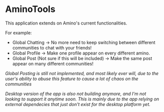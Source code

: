 # AminoTools

This application extends on Amino's current functionalities.

For example:

- Global Chatting -> No more need to keep switching between different communities to chat with your friends!
- Global Profile -> Make one profile appear on every different amino.
- Global Post (Not sure if this will be included) -> Make the same post appear on many different communities!

*Global Posting is still not implemented, and most likely ever will, due to the user's ability to abuse this feature to cause a lot of chaos on the communities*

*Desktop version of the app is also not building anymore, and I'm not looking to support it anytime soon. This is mainly due to the app relying on external dependecies that just don't exist for the desktop platform yet.*

